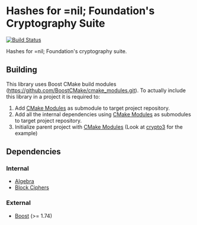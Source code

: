 # Hashes for =nil; Foundation's Cryptography Suite

[![Build Status](https://travis-ci.com/NilFoundation/hash.svg?branch=master)](https://travis-ci.com/NilFoundation/hash)

Hashes for =nil; Foundation's cryptography suite.

## Building

This library uses Boost CMake build modules (https://github.com/BoostCMake/cmake_modules.git). To actually include this
library in a project it is required to:

1. Add [CMake Modules](https://github.com/BoostCMake/cmake_modules.git) as submodule to target project repository.
2. Add all the internal dependencies using [CMake Modules](https://github.com/BoostCMake/cmake_modules.git) as
   submodules to target project repository.
3. Initialize parent project with [CMake Modules](https://github.com/BoostCMake/cmake_modules.git) (Look
   at [crypto3](https://github.com/nilfoundation/crypto3.git) for the example)

## Dependencies

### Internal

* [Algebra](https://github.com/nilfoundation/crypto3-algebra.git)
* [Block Ciphers](https://github.com/nilfoundation/crypto3-block.git)

### External

* [Boost](https://boost.org) (>= 1.74)
